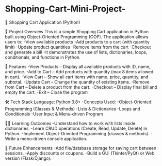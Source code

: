 # Shopping-Cart-Mini-Project-

🛒 Shopping Cart Application (Python)

📌 Project Overview This is a simple Shopping Cart application in Python built using Object-Oriented Programming (OOP). The application allows users to: -View available products -Add products to a cart (with quantity limit) -Update product quantities -Remove items from the cart -Checkout and generate a bill -It demonstrates the use of lists, dictionaries, loops, conditionals, and functions in Python.

🚀 Features -View Products – Display all available products with ID, name, and price. -Add to Cart – Add products with quantity (max 8 items allowed in cart). -View Cart – Show all cart items with name, price, quantity, and subtotal. -Update Cart – Change the quantity of existing items. -Remove from Cart – Delete a product from the cart. -Checkout – Display final bill and empty the cart. -Exit – Close the program

🛠️ Tech Stack Language: Python 3.8+ -Concepts Used: -Object-Oriented Programming (Classes & Methods) -Lists & Dictionaries -Loops and Conditionals -User Input & Menu-driven Program

🧑‍💻 Learning Outcomes -Understand how to work with lists inside dictionaries. -Learn CRUD operations (Create, Read, Update, Delete) in Python. -Implement Object-Oriented Programming (classes & methods). -Write a menu-driven console application.

📌 Future Enhancements -Add file/database storage for saving cart between sessions. -Apply discounts or coupons. -Build a GUI (Tkinter/PyQt) or Web version (Flask/Django).
